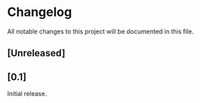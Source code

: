 # Changelog
All notable changes to this project will be documented in this file.

## [Unreleased]

## [0.1]

Initial release.